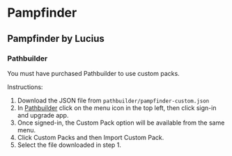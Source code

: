 # Pampfinder
Pampfinder by Lucius
---

### Pathbuilder
You must have purchased Pathbuilder to use custom packs.

Instructions:
1. Download the JSON file from `pathbuilder/pampfinder-custom.json`
2. In [Pathbuilder](https://pathbuilder2e.com/) click on the menu icon in the top left, then click sign-in and upgrade app.
3. Once signed-in, the Custom Pack option will be available from the same menu.
4. Click Custom Packs and then Import Custom Pack.
5. Select the file downloaded in step 1.
